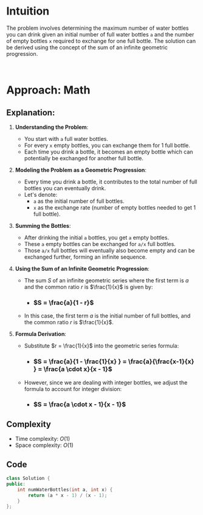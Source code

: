 # Intuition

The problem involves determining the maximum number of water bottles you can drink given an initial number of full water bottles `a` and the number of empty bottles `x` required to exchange for one full bottle. The solution can be derived using the concept of the sum of an infinite geometric progression.

<p>&nbsp;</p>

# Approach: Math

## Explanation:

1. **Understanding the Problem**:
   - You start with `a` full water bottles.
   - For every `x` empty bottles, you can exchange them for 1 full bottle.
   - Each time you drink a bottle, it becomes an empty bottle which can potentially be exchanged for another full bottle.

2. **Modeling the Problem as a Geometric Progression**:
   - Every time you drink a bottle, it contributes to the total number of full bottles you can eventually drink.
   - Let's denote:
     - `a` as the initial number of full bottles.
     - `x` as the exchange rate (number of empty bottles needed to get 1 full bottle).

3. **Summing the Bottles**:
   - After drinking the initial `a` bottles, you get `a` empty bottles.
   - These `a` empty bottles can be exchanged for `a/x` full bottles.
   - Those `a/x` full bottles will eventually also become empty and can be exchanged further, forming an infinite sequence.

4. **Using the Sum of an Infinite Geometric Progression**:
   - The sum $S$ of an infinite geometric series where the first term is $a$ and the common ratio $r$ is $\frac{1}{x}$ is given by:
        - ### $S = \frac{a}{1 - r}$
   - In this case, the first term $a$ is the initial number of full bottles, and the common ratio $r$ is $\frac{1}{x}$.

5. **Formula Derivation**:
   - Substitute $r = \frac{1}{x}$ into the geometric series formula:
        - ### $S = \frac{a}{1 - \frac{1}{x} } = \frac{a}{\frac{x-1}{x} } = \frac{a \cdot x}{x - 1}$
   - However, since we are dealing with integer bottles, we adjust the formula to account for integer division:
        - ### $S = \frac{a \cdot x - 1}{x - 1}$

## Complexity
- Time complexity: $O(1)$
- Space complexity: $O(1)$

## Code

```cpp
class Solution {
public:
    int numWaterBottles(int a, int x) {
        return (a * x - 1) / (x - 1);
    }
};
```